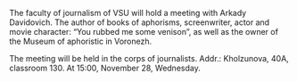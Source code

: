 The faculty of journalism of VSU will hold a meeting with Arkady Davidovich. The author of books of aphorisms, screenwriter, actor and movie character: “You rubbed me some venison”, as well as the owner of the Museum of aphoristic in Voronezh.

The meeting will be held in the corps of journalists. Addr.: Kholzunova, 40A, classroom 130. At 15:00, November 28, Wednesday.